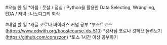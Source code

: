 #오늘 한 일
*아침 : 풋살 / 점심 : Python을 활용한 Data Selecting, Wrangling, EDA / 저녁 : 나노디그리 회식

#내일 할 일
*캐글 코로나 바이러스 커널 공부
*부스트코스(https://www.edwith.org/boostcourse-ds-510)
*강사님 코로나 깃허브 돌려보기(https://github.com/corazzon)
*토스 1시간 이상 공부하기
